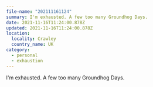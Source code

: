 ```yaml
---
file-name: "202111161124"
summary: I'm exhausted. A few too many Groundhog Days.
date: 2021-11-16T11:24:00.878Z
updated: 2021-11-16T11:24:00.878Z
location:
  locality: Crawley
  country_name: UK
category:
  - personal
  - exhaustion
---
```


I'm exhausted. A few too many Groundhog Days.
